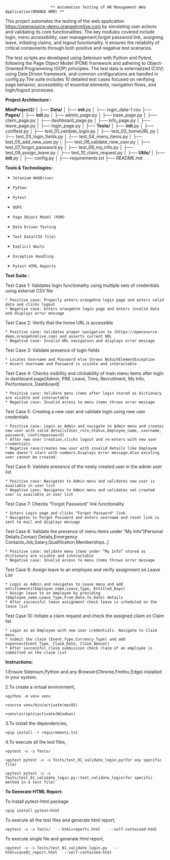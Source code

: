                         ** Automation Testing of HR Management Web Application(ORANGE HRM) **
		
This project automates the testing of the web application https://opensource-demo.orangehrmlive.com by simulating user actions and validating its core functionalities. The key modules covered include login, menu accessibility, user management,forgot password link, assigning leave, initiating claims, and logout functionality. It ensures the reliability of critical components through both positive and negative test scenarios.

The test scripts are developed using Selenium with Python and Pytest, following the Page Object Model (POM) framework and adhering to Object-Oriented Programming (OOP) principles. The test data is externalized (CSV) using Data Driven framework, and common configurations are handled in config.py.The suite includes 10 detailed test cases focused on verifying page behavior, accessibility of essential elements, navigation flows, and login/logout processes.

**Project Architecture :**

**MiniProject2/**
│
├── **Data/**
│   ├── __init__.py
│   ├── login_data-1.csv
├── **Pages/**
│   ├── __init__.py
│   ├── admin_page.py
│   ├── base_page.py
│   ├── claim_page.py
│   ├── dashboard_page.py
│   ├── info_page.py
│   ├── leave_page.py
│   ├── login_page.py
│
├── **Tests/**
│   ├── __init__.py
│   ├── conftest.py
│   ├── test_01_validate_login.py
│   ├── test_02_homeURL.py
│   ├── test_03_login_fields.py
│   ├── test_04_menu_items.py
│   ├── test_05_add_new_user.py
│   ├── test_06_validate_new_user.py
│   ├── test_07_forgot_password.py
│   ├── test_08_my_info.py
│   ├── test_09_assign_leave.py
│   ├── test_10_claim_request.py
│
├── **Utils/**
│   ├── __init__.py
│   ├── config.py
│
├── requirements.txt
├── README.md

**Tools & Technologies:**
*     Selenium WebDriver
*     Python 
*     Pytest
*     OOPS
*     Page Object Model (POM)
*     Data Driven Testing
*     Test Data(CSV file)
*     Explicit Waits
*     Exception Handling
*     Pytest HTML Reports


**Test Suite :**

Test Case 1: Validates login functionality using multiple sets of credentials using external CSV file

	* Positive case: Properly enters orangehrm login page and enters valid data and clicks logout
	* Negative case: Enters orangehrm login page and enters invalid data and displays error message
 
Test Case 2: Verify that the home URL is accessible

	* Positive case: Validates proper navigation to (https://opensource-demo.orangehrmlive.com) and asserts current URL
	* Negative case: Invalid URL navigation and displays error message

Test Case 3: Validate presence of login fields

	* Locates Username and Password else throws NoSuchElementException
	* Assert Username and Password is visible and interactable

Test Case 4: Checks visibility and clickability of main menu items after login in dashboard page[Admin, PIM, Leave, Time, Recruitment, My Info, Performance, Dashboard]

	* Positive case: Validate menu items after login stored as dictionary are visible and interactable 
	* Negative case: Invalid access to menu items throws error message

Test Case 5:  Creating a new user and validate login using new user credentials

	* Positive case: Login as Admin and navigate to Admin menu and creates new user with valid details[User_role,Status,Employee_name, username, password, confirmpassword]
	* After new user creation,clicks logout and re-enters with new user credentials.
    * Negative case:Creates new user with invalid details like Employee name doesn't start with numbers.Displays error message.Also existing user cannot be created.
 
Test Case 6: Validate presence of the newly created user in the admin user list

	* Positive case: Navigates to Admin menu and validates new user is available in user list
	* Negative case: Navigates to Admin menu and validates not created user is available in user list

Test Case 7: Checks "Forgot Password" link functionality

	* Enters Login page and clicks "Forgot Password" link. 
	* Navigates to Forgot Password and enters username and reset link is sent to mail and displays message

Test Case 8: Validate the presence of menu items under “My Info”[Personal Details,Contact Details,Emergency Contacts,Job,Salary,Qualification,Memberships..]

	* Positive case: Validate menu items under “My Info” stored as dictionary are visible and interactable 
	* Negative case: Invalid access to menu items throws error message

Test Case 9: Assign leave to an employee and verify assignment on Leave List

	* Login as Admin and navigates to Leave menu and add entitlements(Employee_name,Leave_Type, Entitled_Days)
    * Assign leave to an employee by providing (Employee_name,Leave_Type,From_Date,To_Date) details
    * After successful leave assignment check leave is scheduled on the leave list

Test Case 10: Initiate a claim request and check the assigned claim on Claim list

	* Login as an Employee with new user credentials. Navigate to Claim menu.
	* Submit the claim (Event_Type,Currency_Type) and add expenses(Event_Type, Claim_Date, Claim_Amount)
	* After successful claim submission check claim of an employee is submitted on the claim list


**Instructions:**

1.Ensure Selenium,Python and any Browser(Chrome,Firefox,Edge) installed in your system. 

2.To create a virtual environment,

	>python -m venv venv
 
	>source venv/bin/activate(macOS)
 
	>venv\scripts\activate(Windows)

3.To install the dependencies,

	>pip install -r requirements.txt

4.To execute all the test files,

	>pytest -v -s Tests/

	>pytest pytest -v -s Tests/test_01_validate_login.py(for any specific file)

	>pytest pytest -v -s Tests/test_01_validate_login.py::test_validate_login(for specific method in a test file)


**To Generate HTML Report:**

To install pytest–html package

	>pip install pytest–html

To execute all the test files and generate html report,

	>pytest -v -s Tests/   --html=reports.html    --self-contained-html

To execute single file and generate html report,

	>pytest -v -s Tests/test_01_validate_login.py   --html=case01_report.html   --self-contained-html














